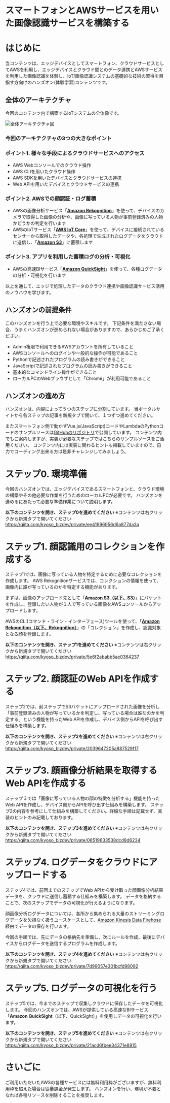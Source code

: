 # スマートフォンとAWSサービスを用いた画像認識サービスを構築する

# はじめに

当コンテンツは、エッジデバイスとしてスマートフォン、クラウドサービスとしてAWSを利用し、エッジデバイスとクラウド間とのデータ連携とAWSサービスを利用した画像認識を体験し、IoT/画像認識システムの基礎的な技術の習得を目指す方向けのハンズオン(体験学習)コンテンツです。

## 全体のアーキテクチャ

今回のコンテンツ内で構築するIoTシステムの全体像です。

![全体アーキテクチャ図](https://s3.amazonaws.com/docs.iot.kyoto/img/Rekognition-Handson/architecture_overall.png)

### 今回のアーキテクチャの3つの大きなポイント

### ポイント1. 様々な手段によるクラウドサービスへのアクセス

- AWS Webコンソールでのクラウド操作
- AWS CLIを用いたクラウド操作
- AWS SDKを用いたデバイスとクラウドサービスの連携
- Web APIを用いたデバイスとクラウドサービスの連携

### ポイント2. AWSでの顔認証・ログ蓄積

- AWSの画像分析サービス「**[Amazon Rekognition](https://aws.amazon.com/jp/rekognition/)**」を使って、デバイスのカメラで取得した画像の分析や、画像に写っている人物が事前登録済みの人物かどうかの判定を行います
- AWSのIoTサービス「**[AWS IoT Core](https://aws.amazon.com/jp/iot-core)**」を使って、デバイスに接続されているセンサーから取得したデータや、各処理で生成されたログデータをクラウドに送信し、「**[Amazon S3](https://aws.amazon.com/jp/s3)**」に蓄積します

### ポイント3. アプリを利用した蓄積ログの分析・可視化

- AWSの高速BIサービス「**[Amazon QuickSight](https://aws.amazon.com/jp/quicksight/)**」を使って、各種ログデータの分析・可視化を行います


以上を通して、エッジで処理したデータのクラウド連携や画像認識サービス活用のノウハウを学びます。

## ハンズオンの前提条件

このハンズオンを行う上で必要な環境やスキルです。
下記条件を満たさない場合、うまくハンズオンが進められない場合がありますので、あらかじめご了承ください。

- Admin権限で利用できるAWSアカウントを所有していること
- AWSコンソールヘのログインや一般的な操作が可能であること
- Pythonで記述されたプログラムの読み書きができること
- JavaScriptで記述されたプログラムの読み書きができること
- 基本的なコマンドライン操作ができること
- ローカルPCのWebブラウザとして「Chrome」が利用可能であること

## ハンズオンの進め方

ハンズオンは、内容によって５つのステップに分割しています。
当ポータルサイトから各ステップの記事を新規タブで開いて、１つずつ進めてください。

またスマートフォン側で動かすVue.js(JavaScript)コードやLambdaのPythonコードのサンプルソースは[GitHubのリポジトリ](https://github.com/IoTkyoto/iot-handson-rekognition)で公開しています。
コンテンツ内でもご案内しますが、実装が必要なステップではこちらのサンプルソースをご活用ください。
コンテンツ内には実装に関わるヒントも掲載していますので、自力でコーディング出来る方は是非チャレンジしてみましょう。

# ステップ0. 環境準備

今回のハンズオンでは、エッジデバイスであるスマートフォンと、クラウド環境の構築やその他必要な作業を行うためのローカルPCが必要です。
ハンズオンを進めるにあたって必要な準備作業について説明します。

**以下のコンテンツを開き、ステップ0を進めてください**
※コンテンツは右クリックから新規タブで開いてください
https://qiita.com/kyoso_bizdev/private/ee41996956d6a877da3a

# ステップ1. 顔認識用のコレクションを作成する

ステップ1では、画像に写っている人物を特定するために必要なコレクションを作成します。
AWS Rekognitionサービスでは、コレクションの情報を使って、画像内に誰が写っているのかを特定する機能があります。

まずは、画像のアップロード先として「[**Amazon S3（以下、S3）**](https://aws.amazon.com/jp/s3)」にバケットを作成し、登録したい人物が１人で写っている画像をAWSコンソールからアップロードします。

AWSのCLI(コマンド・ライン・インターフェース)ツールを使って、「**[Amazon Rekognition（以下、Rekognition）](https://aws.amazon.com/jp/rekognition/)**」の「コレクション」を作成し、認識対象となる顔を登録します。


**以下のコンテンツを開き、ステップ1を進めてください**
※コンテンツは右クリックから新規タブで開いてください
https://qiita.com/kyoso_bizdev/private/5e6f2ababb5ae0364237

# ステップ2. 顔認証のWeb APIを作成する

ステップ2では、前ステップでS3バケットにアップロードされた画像を分析し「事前登録済みの人物が写っているかを判定し、写っている場合は誰なのかを判定する」という機能を持ったWeb APIを作成し、デバイス側からAPIを呼び出す仕組みを構築します。

**以下のコンテンツを開き、ステップ2を進めてください**
※コンテンツは右クリックから新規タブで開いてください
https://qiita.com/kyoso_bizdev/private/2039647205a887529f17

# ステップ3. 顔画像分析結果を取得するWeb APIを作成する

ステップ３では「画像に写っている人物の顔の特徴を分析する」機能を持ったWeb APIを作成し、デバイス側からAPIを呼び出す仕組みを構築します。
ステップ2の内容を参考にして仕組みを構築してください。詳細な手順は記載せず、実装のヒントのみ記載しております。

**以下のコンテンツを開き、ステップ3を進めてください**
※コンテンツは右クリックから新規タブで開いてください
https://qiita.com/kyoso_bizdev/private/06519633538dcd8d6234

# ステップ4. ログデータをクラウドにアップロードする

ステップ4では、前回までのステップでWeb APIから受け取った顔画像分析結果データを、クラウドに送信し蓄積する仕組みを構築します。
データを格納することで、次のステップでデータの可視化が行えるようになります。

顔画像分析ログデータについては、各所から集められる大量のストリーミングログデータを欠損なく扱うユースケースとして、[Amazon Kinesis Data Firehose](https://aws.amazon.com/jp/kinesis/data-firehose/)経由でデータの保存を行います。

今回の手順では、先にデータの格納先を準備し、次にルールを作成、最後にデバイスからログデータを送信するプログラムを作成します。

**以下のコンテンツを開き、ステップ4を進めてください**
※コンテンツは右クリックから新規タブで開いてください
https://qiita.com/kyoso_bizdev/private/7d99057e301bcfd98092

# ステップ5. ログデータの可視化を行う

ステップ5では、今までのステップで収集しクラウドに保存したデータを可視化します。
今回のハンズオンでは、AWSが提供している高速なBIサービス「**Amazon QuickSight**（以下、QuickSight）」を使用しデータの可視化を行います。

**以下のコンテンツを開き、ステップ5を進めてください**
※コンテンツは右クリックから新規タブで開いてください
https://qiita.com/kyoso_bizdev/private/21acd6fbee34371e8915

# さいごに

ご利用いただいたAWSの各種サービスには無料利用枠がございますが、無料利用枠を超えた場合は従量課金が発生します。
ハンズオンを行い、環境が不要となれば各種リソースを削除することを推奨します。












